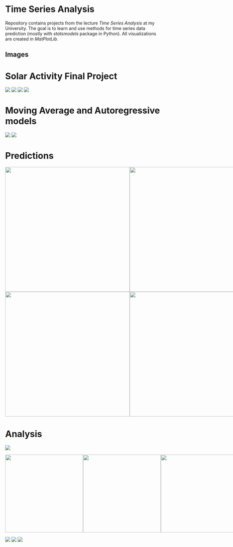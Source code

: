 # Time Series Analysis

Repository contains projects from the lecture *Time Series Analysis* at my University. The goal is to learn and use methods for time series data prediction (mostly with *statsmodels* package in Python). All visualizations are created in *MatPlotLib*.

## Images

# Solar Activity Final Project

![](./SolarActivityAnalysis/images/image4.png)
![](./SolarActivityAnalysis/images/image3.png)
![](./SolarActivityAnalysis/images/image2.png)
![](./SolarActivityAnalysis/images/image7.png)

# Moving Average and Autoregressive models

![](./Lab7/images/ARfig1.png)
![](./Lab7/images/MAfig2.png)

# Predictions

<div style="display: flex; justify-content: space-between;">
    <img src="./Lab9/images/Emissions4.png" alt="" width="400">
    <img src="./Lab9/images/Emissions4.png" alt="" width="400">
</div>


<div style="display: flex; justify-content: space-between;">
    <img src="./Lab8/images/sarima1.png" alt="" width="400">
    <img src="./Lab8/images/sarima2.png" alt="" width="400">
</div>

# Analysis

![](./Lab1/images/AverageTemperature1.png)

<div style="display: flex; justify-content: space-between;">
    <img src="./Lab1/images/VacationSearchResult1.png" alt="" width="250">
    <img src="./Lab1/images/VacationSearchResult2.png" alt="" width="250">
    <img src="./Lab1/images/VacationSearchResult3.png" alt="" width="250">
</div>

![](./Lab6/images/ElectricityData5.png)
![](./Lab6/images/IBM5.png)
![](./Lab3/images/ExponentialSmoothing3.png)